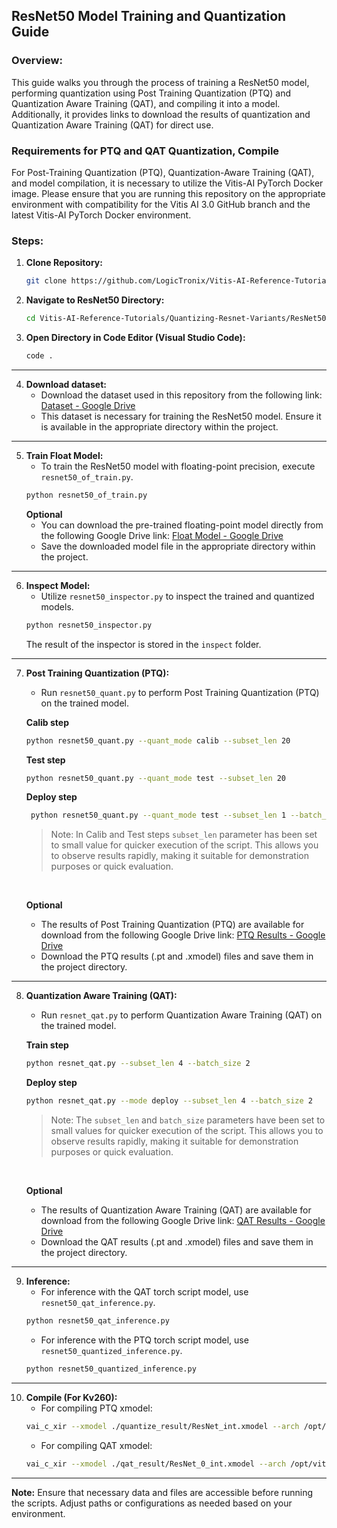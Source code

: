 ## ResNet50 Model Training and Quantization Guide

### Overview:
This guide walks you through the process of training a ResNet50 model, performing quantization using Post Training Quantization (PTQ) and Quantization Aware Training (QAT), and compiling it into a model. Additionally, it provides links to download the results of quantization and Quantization Aware Training (QAT) for direct use.

### Requirements for PTQ and QAT Quantization, Compile
For Post-Training Quantization (PTQ), Quantization-Aware Training (QAT), and model compilation, it is necessary to utilize the Vitis-AI PyTorch Docker image. Please ensure that you are running this repository on the appropriate environment with compatibility for the Vitis AI 3.0 GitHub branch and the latest Vitis-AI PyTorch Docker environment.

### Steps:

1. **Clone Repository:**
   ```bash
   git clone https://github.com/LogicTronix/Vitis-AI-Reference-Tutorials.git
   ```
2. **Navigate to ResNet50 Directory:**
   ```bash
   cd Vitis-AI-Reference-Tutorials/Quantizing-Resnet-Variants/ResNet50
   ```

3. **Open Directory in Code Editor (Visual Studio Code):**
   ```bash
   code .
   ```

<hr>

4. **Download dataset:**
    - Download the dataset used in this repository from the following link: [Dataset - Google Drive](https://drive.google.com/file/d/1cB6OLCdHq0iMBBuqWRAA4SaQF6jxiz1z/view?usp=drive_link)
    - This dataset is necessary for training the ResNet50 model. Ensure it is available in the appropriate directory within the project.

<hr>

5. **Train Float Model:**
   - To train the ResNet50 model with floating-point precision, execute `resnet50_of_train.py`.
   ```bash
   python resnet50_of_train.py
   ```
   **Optional**
   - You can download the pre-trained floating-point model directly from the following Google Drive link: [Float Model - Google Drive](https://drive.google.com/file/d/1c80LH6cvx9sNcMsljvNQGf7dIMZOkSMN/view?usp=drive_link)
   - Save the downloaded model file in the appropriate directory within the project.

<hr>

6. **Inspect Model:**
   - Utilize `resnet50_inspector.py` to inspect the trained and quantized models.
   ```bash
   python resnet50_inspector.py
   ```
   The result of the inspector is stored in the `inspect` folder.

<hr>

7. **Post Training Quantization (PTQ):**
   - Run `resnet50_quant.py` to perform Post Training Quantization (PTQ) on the trained model.

   **Calib step**
   ```bash
   python resnet50_quant.py --quant_mode calib --subset_len 20
   ```
   **Test step**
   ```bash
   python resnet50_quant.py --quant_mode test --subset_len 20
   ```

   **Deploy step**
   ```bash 
    python resnet50_quant.py --quant_mode test --subset_len 1 --batch_size 1 --deploy
    ```
    > Note: In Calib and Test steps `subset_len` parameter has been set to small value for quicker execution of the script. This allows you to observe results rapidly, making it suitable for demonstration purposes or quick evaluation.

    <br>

   **Optional**
   - The results of Post Training Quantization (PTQ) are available for download from the following Google Drive link: [PTQ Results - Google Drive](https://drive.google.com/drive/folders/1kZ-ixkmcS-MueuXPS7flti2Xa3uNniWq?usp=drive_link)
   - Download the PTQ results (.pt and .xmodel) files and save them in the project directory.

<hr>

8. **Quantization Aware Training (QAT):**
   - Run `resnet_qat.py` to perform Quantization Aware Training (QAT) on the trained model.

   **Train step**
   ```bash
   python resnet_qat.py --subset_len 4 --batch_size 2
   ```

   **Deploy step**
   ```bash
   python resnet_qat.py --mode deploy --subset_len 4 --batch_size 2
   ```

   > Note: The `subset_len` and `batch_size` parameters have been set to small values for quicker execution of the script. This allows you to observe results rapidly, making it suitable for demonstration purposes or quick evaluation.

    <br>

   **Optional**
   - The results of Quantization Aware Training (QAT) are available for download from the following Google Drive link: [QAT Results - Google Drive](https://drive.google.com/drive/folders/1YsYUGfLUmvFgRBQORqtEP1TkgeomubAO?usp=drive_link)
   - Download the QAT results (.pt and .xmodel) files and save them in the project directory.

<hr>

9. **Inference:**
   - For inference with the QAT torch script model, use `resnet50_qat_inference.py`.
   ```bash
   python resnet50_qat_inference.py
   ```
   - For inference with the PTQ torch script model, use `resnet50_quantized_inference.py`.
   ```bash
   python resnet50_quantized_inference.py
   ```

<hr>

10. **Compile (For Kv260):**
    - For compiling PTQ xmodel:
    ```bash
    vai_c_xir --xmodel ./quantize_result/ResNet_int.xmodel --arch /opt/vitis_ai/compiler/arch/DPUCZDX8G/KV260/arch.json --net_name RESNET50 --output_dir ./Compiled
    ```
    - For compiling QAT xmodel:
    ```bash
    vai_c_xir --xmodel ./qat_result/ResNet_0_int.xmodel --arch /opt/vitis_ai/compiler/arch/DPUCZDX8G/KV260/arch.json --net_name RESNET50 --output_dir ./Compiled_QAT
    ```

<hr>

**Note:** Ensure that necessary data and files are accessible before running the scripts. Adjust paths or configurations as needed based on your environment.

